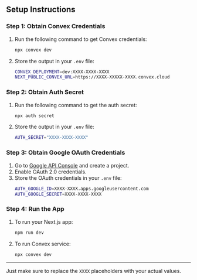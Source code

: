## **Setup Instructions**

### **Step 1: Obtain Convex Credentials**

1. Run the following command to get Convex credentials:
   ```bash
   npx convex dev
   ```

2. Store the output in your `.env` file:
   ```bash
   CONVEX_DEPLOYMENT=dev:XXXX-XXXX-XXXX
   NEXT_PUBLIC_CONVEX_URL=https://XXXX-XXXXX-XXXX.convex.cloud
   ```

### **Step 2: Obtain Auth Secret**

1. Run the following command to get the auth secret:
   ```bash
   npx auth secret
   ```

2. Store the output in your `.env` file:
   ```bash
   AUTH_SECRET="XXXX-XXXX-XXXX"
   ```

### **Step 3: Obtain Google OAuth Credentials**

1. Go to [Google API Console](https://console.developers.google.com/) and create a project.
2. Enable OAuth 2.0 credentials.
3. Store the OAuth credentials in your `.env` file:
   ```bash
   AUTH_GOOGLE_ID=XXXX-XXXX.apps.googleusercontent.com
   AUTH_GOOGLE_SECRET=XXXX-XXXX-XXXX
   ```

### **Step 4: Run the App**

1. To run your Next.js app:
   ```bash
   npm run dev
   ```

2. To run Convex service:
   ```bash
   npx convex dev
   ```

--- 

Just make sure to replace the `XXXX` placeholders with your actual values.
